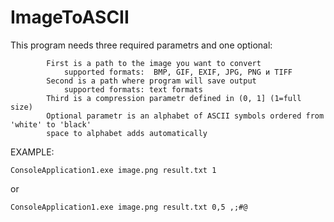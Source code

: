 # ImageToASCII

This program needs three required parametrs and one optional:


            First is a path to the image you want to convert
                supported formats:  BMP, GIF, EXIF, JPG, PNG и TIFF
            Second is a path where program will save output
                supported formats: text formats
            Third is a compression parametr defined in (0, 1] (1=full size)
            Optional parametr is an alphabet of ASCII symbols ordered from 'white' to 'black'
            space to alphabet adds automatically
            
EXAMPLE:
```
ConsoleApplication1.exe image.png result.txt 1 
```
or
```
ConsoleApplication1.exe image.png result.txt 0,5 ,;#@ 
```
